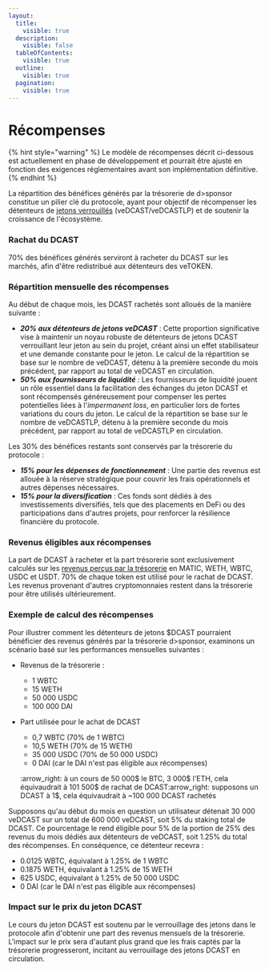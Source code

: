 ```yaml
---
layout:
  title:
    visible: true
  description:
    visible: false
  tableOfContents:
    visible: true
  outline:
    visible: true
  pagination:
    visible: true
---
```


# Récompenses

{% hint style="warning" %}
Le modèle de récompenses décrit ci-dessous est actuellement en phase de développement et pourrait être ajusté en fonction des exigences réglementaires avant son implémentation définitive.
{% endhint %}

La répartition des bénéfices générés par la trésorerie de d>sponsor constitue un pilier clé du protocole, ayant pour objectif de récompenser les détenteurs de [jetons verrouillés](./) (veDCAST/veDCASTLP) et de soutenir la croissance de l'écosystème.

### Rachat du DCAST

70% des bénéfices générés serviront à racheter du DCAST sur les marchés, afin d'être redistribué aux détenteurs des veTOKEN.

### **Répartition mensuelle des récompenses**

Au début de chaque mois, les DCAST rachetés sont alloués de la manière suivante :

* _**20% aux détenteurs de jetons veDCAST**_ : Cette proportion significative vise à maintenir un noyau robuste de détenteurs de jetons DCAST verrouillant leur jeton au sein du projet, créant ainsi un effet stabilisateur et une demande constante pour le jeton. Le calcul de la répartition se base sur le nombre de veDCAST, détenu à la première seconde du mois précédent, par rapport au total de veDCAST en circulation.
* _**50% aux fournisseurs de liquidité**_ _:_ Les fournisseurs de liquidité jouent un rôle essentiel dans la facilitation des échanges du jeton DCAST et sont récompensés généreusement pour compenser les pertes potentielles liées à l'_impermanent loss_, en particulier lors de fortes variations du cours du jeton. Le calcul de la répartition se base sur le nombre de veDCASTLP, détenu à la première seconde du mois précédent, par rapport au total de veDCASTLP en circulation.

Les 30% des bénéfices restants sont conservés par la trésorerie du protocole :

* _**15% pour les dépenses de fonctionnement**_ : Une partie des revenus est allouée à la réserve stratégique pour couvrir les frais opérationnels et autres dépenses nécessaires.
* _**15% pour la diversification**_ : Ces fonds sont dédiés à des investissements diversifiés, tels que des placements en DeFi ou des participations dans d'autres projets, pour renforcer la résilience financière du protocole.

### **Revenus éligibles aux récompenses**

La part de DCAST à racheter et la part trésorerie sont exclusivement calculés sur les [revenus perçus par la trésorerie](../../frais-percus-par-le-protocole.md) en MATIC, WETH, WBTC, USDC et USDT. 70% de chaque token est utilisé pour le rachat de DCAST. Les revenus provenant d'autres cryptomonnaies restent dans la trésorerie pour être utilisés ultérieurement.&#x20;

### **Exemple de calcul des récompenses**

Pour illustrer comment les détenteurs de jetons $DCAST pourraient bénéficier des revenus générés par la trésorerie d>sponsor, examinons un scénario basé sur les performances mensuelles suivantes :

* Revenus de la trésorerie :
  * 1 WBTC
  * 15 WETH
  * 50 000 USDC
  * 100 000 DAI
*   Part utilisée pour le achat de DCAST

    * 0,7 WBTC (70% de 1 WBTC)
    * 10,5 WETH (70% de 15 WETH)
    * 35 000 USDC (70% de 50 000 USDC)
    * 0 DAI (car le DAI n'est pas éligible aux récompenses)

    :arrow\_right: à un cours de 50 000$ le BTC, 3 000$ l'ETH, cela équivaudrait à 101 500$ de rachat de DCAST:arrow\_right: supposons un DCAST à 1$, cela équivaudrait à \~100 000 DCAST rachetés

Supposons qu'au début du mois en question un utilisateur détenait 30 000 veDCAST sur un total de 600 000 veDCAST, soit 5% du staking total de DCAST. Ce pourcentage le rend éligible pour 5% de la portion de 25% des revenus du mois dédiés aux détenteurs de veDCAST, soit 1.25% du total des récompenses. En conséquence, ce détenteur recevra :

* 0.0125 WBTC, équivalant à 1.25% de 1 WBTC
* 0.1875 WETH, équivalant à 1.25% de 15 WETH
* 625 USDC, équivalant à 1.25% de 50 000 USDC
* 0 DAI (car le DAI n'est pas éligible aux récompenses)

### **Impact sur le prix du jeton DCAST**

Le cours du jeton DCAST est soutenu par le verrouillage des jetons dans le protocole afin d'obtenir une part des revenus mensuels de la trésorerie. L'impact sur le prix sera d'autant plus grand que les frais captés par la trésorerie progresseront, incitant au verrouillage des jetons DCAST en circulation.
